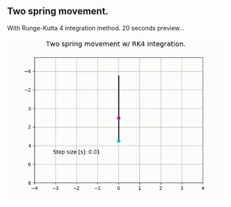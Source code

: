 ## Two spring movement.
With Runge-Kutta 4 integration method. 20 seconds preview...

![double springs][double_gif]

[double_gif]:https://raw.githubusercontent.com/supremacey/mzp/master/03_double_spring/pre_double.gif "Two spring movement."
